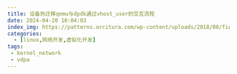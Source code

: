 ```yaml
---
title: 设备热迁移qemu与dpdk通过vhost_user的交互流程
date: 2024-04-20 10:04:03
index_img: https://patterns.arcitura.com/wp-content/uploads/2018/08/fig3-51.png
categories:
  - [linux,网络开发,虚拟化开发]
tags:
 - kernel_network
 - vdpa
---
```

